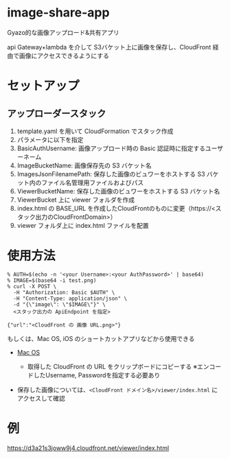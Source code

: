 # image-share-app

Gyazo的な画像アップロード&共有アプリ

api Gateway+lambda を介して S3バケット上に画像を保存し、CloudFront 経由で画像にアクセスできるようにする


# セットアップ

## アップローダースタック

1. template.yaml を用いて CloudFormation でスタック作成
2. パラメータに以下を指定
  3. BasicAuthUsername: 画像アップロード時の Basic 認証時に指定するユーザーネーム
  4. ImageBucketName: 画像保存先の S3 バケット名
  5. ImagesJsonFilenamePath: 保存した画像のビュワーをホストする S3 バケット内のファイル名管理用ファイルおよびパス
  6. ViewerBucketName: 保存した画像のビュワーをホストする S3 バケット名
7. ViewerBucket 上に viewer フォルダを作成
  8. index.html の BASE_URL を作成したCloudFrontのものに変更（https://<スタック出力のCloudFrontDomain>）
  9. viewer フォルダ上に index.html ファイルを配置


# 使用方法
```
% AUTH=$(echo -n '<your Username>:<your AuthPassword>' | base64)
% IMAGE=$(base64 -i test.png)
% curl -X POST \
  -H "Authorization: Basic $AUTH" \
  -H "Content-Type: application/json" \
  -d "{\"image\": \"$IMAGE\"}" \
  <スタック出力の ApiEndpoint を指定>

{"url":"<CloudFront の 画像 URL.png>"}
```

もしくは、Mac OS, iOS のショートカットアプリなどから使用できる

- [Mac OS](https://www.icloud.com/shortcuts/e03d33432d5a432e97b38d9063327115)
    - 取得した CloudFront の URL をクリップボードにコピーする
※エンコードしたUsername, Passwordを指定する必要あり

- 保存した画像については、`<CloudFront ドメイン名>/viewer/index.html` にアクセスして確認

# 例
https://d3a21s3joww9j4.cloudfront.net/viewer/index.html
